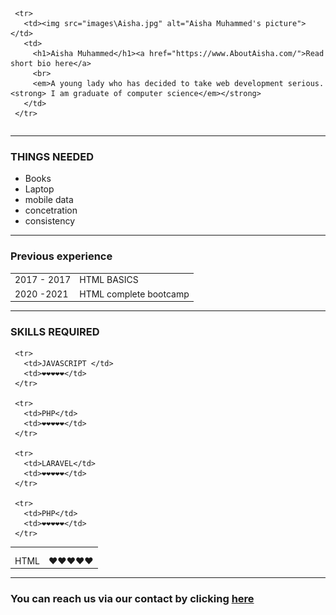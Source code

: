 
<!DOCTYPE html>
 <html lang="en" dir="ltr">

 <head>
   <meta charset="utf-8">
   <title>Aisha's personal website</title>
 </head>

 <body>
   <table cellspacing="20">

     <tr>
       <td><img src="images\Aisha.jpg" alt="Aisha Muhammed's picture"></td>
       <td>
         <h1>Aisha Muhammed</h1><a href="https://www.AboutAisha.com/">Read short bio here</a>
         <br>
         <em>A young lady who has decided to take web development serious.<strong> I am graduate of computer science</em></strong>
       </td>
     </tr>
   </table>

   <hr>
   <h3>THINGS NEEDED</h3>
   <ul>
     <li>Books</li>
     <li>Laptop</li>
     <li>mobile data</li>
     <li>concetration</li>
     <li>consistency</li>
   </ul>
   <hr>

   <h3>Previous experience</h3>
   <table>
     <tr>
       <td>2017 - 2017</td>
       <td>HTML BASICS</td>
     </tr>
     <tr>
       <td>2020 -2021</td>
       <td>HTML complete bootcamp</td>
     </tr>
   </table>
   <hr>

   <h3>SKILLS REQUIRED</h3>
   <table cellspacing="20">
     <td><tr>
       <td>
     <tr>
       <td>HTML</td>
       <td>❤❤❤❤❤</td>
     </tr>

     <tr>
       <td>JAVASCRIPT </td>
       <td>❤❤❤❤❤</td>
     </tr>

     <tr>
       <td>PHP</td>
       <td>❤❤❤❤❤</td>
     </tr>

     <tr>
       <td>LARAVEL</td>
       <td>❤❤❤❤❤</td>
     </tr>

     <tr>
       <td>PHP</td>
       <td>❤❤❤❤❤</td>
     </tr>


   </table>

   <hr>

   <p>
   <h3> You can reach us via our contact by clicking <a href="contact.html"> here</a></h3>
   </p>
 </body>

 </html>
